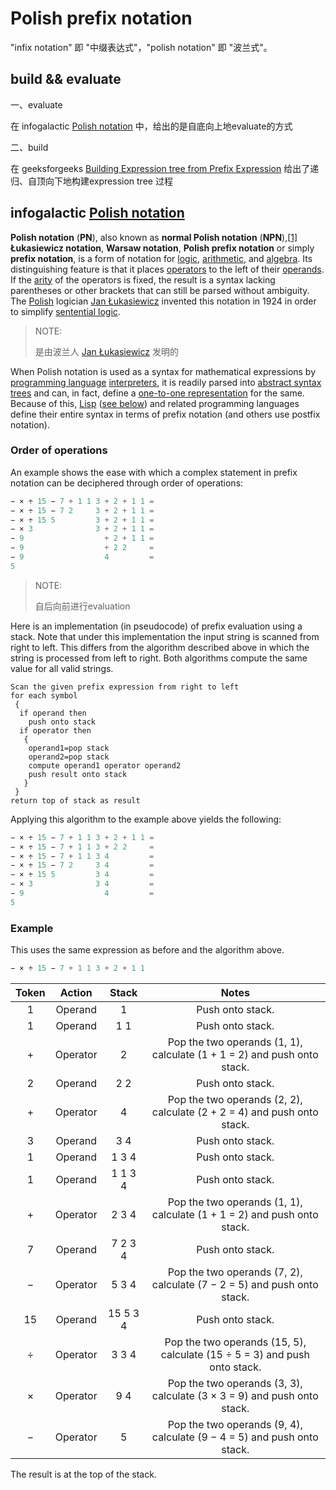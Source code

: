 # Polish prefix notation

"infix notation" 即 "中缀表达式"，"polish notation" 即 "波兰式"。

## build && evaluate

一、evaluate

在 infogalactic [Polish notation](https://infogalactic.com/info/Polish_notation) 中，给出的是自底向上地evaluate的方式

二、build

在 geeksforgeeks [Building Expression tree from Prefix Expression](https://www.geeksforgeeks.org/building-expression-tree-from-prefix-expression/) 给出了递归、自顶向下地构建expression tree 过程

## infogalactic [Polish notation](https://infogalactic.com/info/Polish_notation)

**Polish notation** (**PN**), also known as **normal Polish notation** (**NPN**),[[1\]](https://infogalactic.com/info/Polish_notation#cite_note-Jorke_1989-1) **Łukasiewicz notation**, **Warsaw notation**, **Polish prefix notation** or simply **prefix notation**, is a form of notation for [logic](https://infogalactic.com/info/Logic), [arithmetic](https://infogalactic.com/info/Arithmetic), and [algebra](https://infogalactic.com/info/Algebra). Its distinguishing feature is that it places [operators](https://infogalactic.com/info/Operator_(mathematics)) to the left of their [operands](https://infogalactic.com/info/Operand). If the [arity](https://infogalactic.com/info/Arity) of the operators is fixed, the result is a syntax lacking parentheses or other brackets that can still be parsed without ambiguity. The [Polish](https://infogalactic.com/info/Poland) logician [Jan Łukasiewicz](https://infogalactic.com/info/Jan_Łukasiewicz) invented this notation in 1924 in order to simplify [sentential logic](https://infogalactic.com/info/Propositional_calculus).

> NOTE: 
>
> 是由波兰人  [Jan Łukasiewicz](https://infogalactic.com/info/Jan_Łukasiewicz) 发明的
>
> 

When Polish notation is used as a syntax for mathematical expressions by [programming language](https://infogalactic.com/info/Programming_language) [interpreters](https://infogalactic.com/info/Interpreter_(computing)), it is readily parsed into [abstract syntax trees](https://infogalactic.com/info/Abstract_syntax_tree) and can, in fact, define a [one-to-one representation](https://infogalactic.com/info/Bijection) for the same. Because of this, [Lisp](https://infogalactic.com/info/Lisp_(programming_language)) ([see below](https://infogalactic.com/info/Polish_notation#Computer_programming)) and related programming languages define their entire syntax in terms of prefix notation (and others use postfix notation).

### Order of operations

An example shows the ease with which a complex statement in prefix notation can be deciphered through order of operations:

```c++
− × ÷ 15 − 7 + 1 1 3 + 2 + 1 1 =
− × ÷ 15 − 7 2     3 + 2 + 1 1 =
− × ÷ 15 5         3 + 2 + 1 1 =
− × 3              3 + 2 + 1 1 =
− 9                  + 2 + 1 1 =
− 9                  + 2 2     =
− 9                  4         =
5
```

> NOTE: 
>
> 自后向前进行evaluation

Here is an implementation (in pseudocode) of prefix evaluation using a stack. Note that under this implementation the input string is scanned from right to left. This differs from the algorithm described above in which the string is processed from left to right. Both algorithms compute the same value for all valid strings.

```pseudocode
Scan the given prefix expression from right to left
for each symbol
 {
  if operand then
    push onto stack
  if operator then
   {
    operand1=pop stack
    operand2=pop stack
    compute operand1 operator operand2
    push result onto stack
   }
 }
return top of stack as result
```

Applying this algorithm to the example above yields the following:

```c++
− × ÷ 15 − 7 + 1 1 3 + 2 + 1 1 =
− × ÷ 15 − 7 + 1 1 3 + 2 2     =
− × ÷ 15 − 7 + 1 1 3 4         =
− × ÷ 15 − 7 2     3 4         =
− × ÷ 15 5         3 4         =
− × 3              3 4         =
− 9                  4         =
5
```

### Example

This uses the same expression as before and the algorithm above.

```C++
− × ÷ 15 − 7 + 1 1 3 + 2 + 1 1
```



| Token |  Action  |  Stack   |                            Notes                             |
| :---: | :------: | :------: | :----------------------------------------------------------: |
|   1   | Operand  |    1     |                       Push onto stack.                       |
|   1   | Operand  |   1 1    |                       Push onto stack.                       |
|   +   | Operator |    2     | Pop the two operands (1, 1), calculate (1 + 1 = 2) and push onto stack. |
|   2   | Operand  |   2 2    |                       Push onto stack.                       |
|   +   | Operator |    4     | Pop the two operands (2, 2), calculate (2 + 2 = 4) and push onto stack. |
|   3   | Operand  |   3 4    |                       Push onto stack.                       |
|   1   | Operand  |  1 3 4   |                       Push onto stack.                       |
|   1   | Operand  | 1 1 3 4  |                       Push onto stack.                       |
|   +   | Operator |  2 3 4   | Pop the two operands (1, 1), calculate (1 + 1 = 2) and push onto stack. |
|   7   | Operand  | 7 2 3 4  |                       Push onto stack.                       |
|   −   | Operator |  5 3 4   | Pop the two operands (7, 2), calculate (7 − 2 = 5) and push onto stack. |
|  15   | Operand  | 15 5 3 4 |                       Push onto stack.                       |
|   ÷   | Operator |  3 3 4   | Pop the two operands (15, 5), calculate (15 ÷ 5 = 3) and push onto stack. |
|   ×   | Operator |   9 4    | Pop the two operands (3, 3), calculate (3 × 3 = 9) and push onto stack. |
|   −   | Operator |    5     | Pop the two operands (9, 4), calculate (9 − 4 = 5) and push onto stack. |

The result is at the top of the stack.